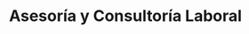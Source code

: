 ---
title: Asesoría y Consultoría Laboral
layout: servicio
icono: bi-briefcase
descripcion: >
  Brindamos soluciones estratégicas y personalizadas para la gestión
  laboral, asegurando el cumplimiento normativo y la optimización de
  recursos humanos.
caracteristicas:
  - Diagnóstico y análisis de cumplimiento laboral
  - Elaboración y revisión de contratos de trabajo
  - Asesoría en relaciones laborales y resolución de conflictos
  - Implementación de políticas y procedimientos internos
  - Capacitación en normatividad laboral vigente
imagen: /assets/img/services.jpg
parrafo1: >
  Nuestro servicio de asesoría laboral está diseñado para ayudarte a
  cumplir con las normativas vigentes, minimizando riesgos y garantizando
  la estabilidad de tu empresa.
parrafo2: >
  Contamos con un equipo de expertos que te guiarán en la implementación
  de estrategias efectivas para la gestión de tu capital humano.
parrafo3: >
  Confía en nosotros para resolver conflictos laborales, optimizar
  procesos internos y fortalecer las relaciones con tus colaboradores.
---